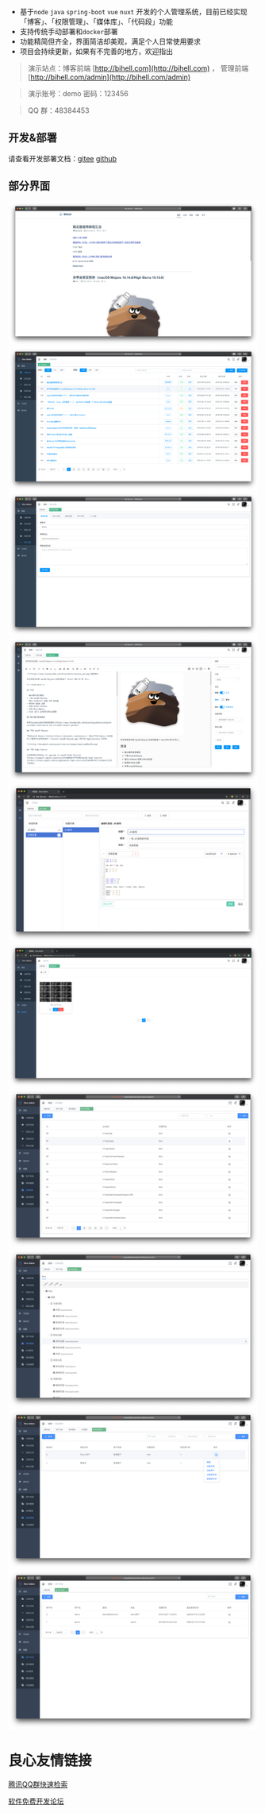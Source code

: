  
   
 

 
       
       
       
       
       
       
       
       
 

* 基于`node` `java` `spring-boot` `vue` `nuxt` 开发的个人管理系统，目前已经实现「博客」、「权限管理」、「媒体库」、「代码段」功能
* 支持传统手动部署和`docker`部署
* 功能精简但齐全，界面简洁却美观，满足个人日常使用要求
* 项目会持续更新，如果有不完善的地方，欢迎指出

> 演示站点：博客前端 [http://bihell.com](http://bihell.com) ， 管理前端 [http://bihell.com/admin](http://bihell.com/admin)

> 演示账号：demo 密码：123456

> QQ 群：48384453

## 开发&部署

请查看开发部署文档：[gitee](https://bihell.gitee.io/big-data/project/dice.html) [github](https://bihell.github.io/big-data/project/dice.html)

## 部分界面

![博客前端](https://raw.githubusercontent.com/bihell/blog-img/master/dice1.png)
![](https://raw.githubusercontent.com/bihell/blog-img/master/dice4.png)
![](https://raw.githubusercontent.com/bihell/blog-img/master/dice5.png)
![](https://raw.githubusercontent.com/bihell/blog-img/master/dice7.png)
![代码段](https://raw.githubusercontent.com/bihell/blog-img/master/snippet.png)
![媒体库](https://raw.githubusercontent.com/bihell/blog-img/master/dice-media.png)
![权限](https://raw.githubusercontent.com/bihell/blog-img/master/auth_api.png)
![权限](https://raw.githubusercontent.com/bihell/blog-img/master/auth_menu.png)
![权限](https://raw.githubusercontent.com/bihell/blog-img/master/auth_role.png)
![权限](https://raw.githubusercontent.com/bihell/blog-img/master/auth_user.png)


 # 良心友情链接

[腾讯QQ群快速检索](http://u.720life.cn/s/8cf73f7c)

[软件免费开发论坛](http://u.720life.cn/s/bbb01dc0)